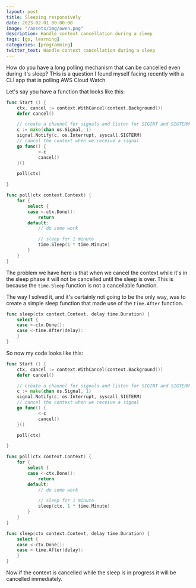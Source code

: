 ```yaml
---
layout: post
title: Sleeping responsively
date: 2023-02-01 00:00:00
image: "/assets/img/owen.png"
description: Handle context cancellation during a sleep
tags: [go, learning]
categories: [programming]
twitter_text: Handle context cancellation during a sleep
---
```


How do you have a long polling mechanism that can be cancelled even during it's sleep? THis is a question I found myself facing recently with a CLI app that is polling AWS Cloud Watch

Let's say you have a function that looks like this:

```go
func Start () {
    ctx, cancel := context.WithCancel(context.Background())
    defer cancel()

    // create a channel for signals and listen for SIGINT and SIGTERM
    c := make(chan os.Signal, 1)
	signal.Notify(c, os.Interrupt, syscall.SIGTERM)
    // cancel the context when we receive a signal
	go func() {
			<-c
			cancel()
	}()

    poll(ctx)

}

func poll(ctx context.Context) {
    for {
        select {
        case <-ctx.Done():
            return
        default:
            // do some work

            // sleep for 1 minute
            time.Sleep(1 * time.Minute)
        }
    }
}
```

The problem we have here is that when we cancel the context while it's in the sleep phase it will not be cancelled until the sleep is over. This is because the `time.Sleep` function is not a cancellable function.

The way I solved it, and it's certainly not going to be the only way, was to create a simple sleep function that made use of the `time.After` function.

```go
func sleep(ctx context.Context, delay time.Duration) {
	select {
	case <-ctx.Done():
	case <-time.After(delay):
	}
}
```

So now my code looks like this:

```go
func Start () {
    ctx, cancel := context.WithCancel(context.Background())
    defer cancel()

    // create a channel for signals and listen for SIGINT and SIGTERM
    c := make(chan os.Signal, 1)
	signal.Notify(c, os.Interrupt, syscall.SIGTERM)
    // cancel the context when we receive a signal
	go func() {
			<-c
			cancel()
	}()

    poll(ctx)

}

func poll(ctx context.Context) {
    for {
        select {
        case <-ctx.Done():
            return
        default:
            // do some work

            // sleep for 1 minute
            sleep(ctx, 1 * time.Minute)
        }
    }
}

func sleep(ctx context.Context, delay time.Duration) {
	select {
	case <-ctx.Done():
	case <-time.After(delay):
	}
}
```

Now if the context is cancelled while the sleep is in progress it will be cancelled immediately.
